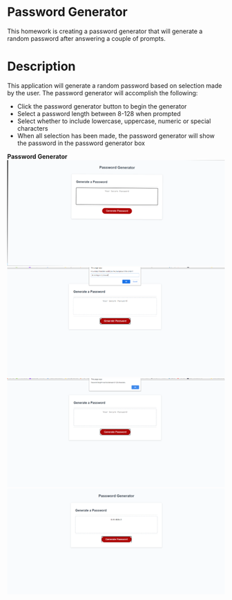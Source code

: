 # Password Generator
This homework is creating a password generator that will generate a random password after answering a couple of prompts.

# Description
This application will generate a random password based on selection made by the user. The password generator will accomplish the following:
* Click the password generator button to begin the generator
* Select a password length between 8-128 when prompted
* Select whether to include lowercase, uppercase, numeric or special characters
* When all selection  has been made, the password generator will show the password in the password generator box


**Password Generator**
![Password Generator](./images/passgenerator1.png)
![password Generator](./images/passgenerator2.png)
![password Generator](./images/passgenerator3.png)
![password Generator](./images/passgenerator4.png)